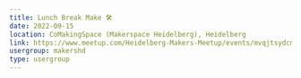 ```yaml
---
title: Lunch Break Make 🛠️
date: 2022-09-15
location: CoMakingSpace (Makerspace Heidelberg), Heidelberg
link: https://www.meetup.com/Heidelberg-Makers-Meetup/events/mvqjtsydcmbtb/
usergroup: makershd
type: usergroup
---
```

